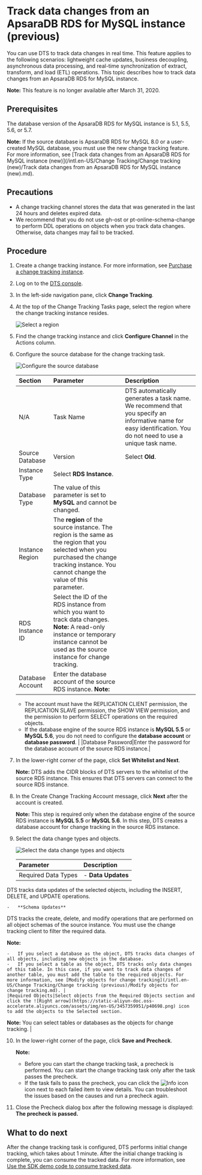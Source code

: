# Track data changes from an ApsaraDB RDS for MySQL instance \(previous\)

You can use DTS to track data changes in real time. This feature applies to the following scenarios: lightweight cache updates, business decoupling, asynchronous data processing, and real-time synchronization of extract, transform, and load \(ETL\) operations. This topic describes how to track data changes from an ApsaraDB RDS for MySQL instance.

**Note:** This feature is no longer available after March 31, 2020.

## Prerequisites

The database version of the ApsaraDB RDS for MySQL instance is 5.1, 5.5, 5.6, or 5.7.

**Note:** If the source database is ApsaraDB RDS for MySQL 8.0 or a user-created MySQL database, you must use the new change tracking feature. For more information, see [Track data changes from an ApsaraDB RDS for MySQL instance \(new\)](/intl.en-US/Change Tracking/Change tracking (new)/Track data changes from an ApsaraDB RDS for MySQL instance (new).md).

## Precautions

-   A change tracking channel stores the data that was generated in the last 24 hours and deletes expired data.
-   We recommend that you do not use gh-ost or pt-online-schema-change to perform DDL operations on objects when you track data changes. Otherwise, data changes may fail to be tracked.

## Procedure

1.  Create a change tracking instance. For more information, see [Purchase a change tracking instance]().
2.  Log on to the [DTS console](https://dts-intl.console.aliyun.com/).
3.  In the left-side navigation pane, click **Change Tracking**.
4.  At the top of the Change Tracking Tasks page, select the region where the change tracking instance resides.

    ![Select a region](https://static-aliyun-doc.oss-accelerate.aliyuncs.com/assets/img/en-US/3583097951/p51699.png)

5.  Find the change tracking instance and click **Configure Channel** in the Actions column.
6.  Configure the source database for the change tracking task.

    ![Configure the source database](https://static-aliyun-doc.oss-accelerate.aliyuncs.com/assets/img/en-US/9886714951/p50973.png)

    |Section|Parameter|Description|
    |:------|:--------|:----------|
    |N/A|Task Name|DTS automatically generates a task name. We recommend that you specify an informative name for easy identification. You do not need to use a unique task name.|
    |Source Database|Version|Select **Old**.|
    |Instance Type|Select **RDS Instance**.|
    |Database Type|The value of this parameter is set to **MySQL** and cannot be changed.|
    |Instance Region|The **region** of the source instance. The region is the same as the region that you selected when you purchased the change tracking instance. You cannot change the value of this parameter.|
    |RDS Instance ID|Select the ID of the RDS instance from which you want to track data changes. **Note:** A read-only instance or temporary instance cannot be used as the source instance for change tracking. |
    |Database Account|Enter the database account of the source RDS instance. **Note:**

    -   The account must have the REPLICATION CLIENT permission, the REPLICATION SLAVE permission, the SHOW VIEW permission, and the permission to perform SELECT operations on the required objects.
    -   If the database engine of the source RDS instance is **MySQL 5.5** or **MySQL 5.6**, you do not need to configure the **database account** or **database password**. |
    |Database Password|Enter the password for the database account of the source RDS instance.|

7.  In the lower-right corner of the page, click **Set Whitelist and Next**.

    **Note:** DTS adds the CIDR blocks of DTS servers to the whitelist of the source RDS instance. This ensures that DTS servers can connect to the source RDS instance.

8.  In the Create Change Tracking Account message, click **Next** after the account is created.

    **Note:** This step is required only when the database engine of the source RDS instance is **MySQL 5.5** or **MySQL 5.6**. In this step, DTS creates a database account for change tracking in the source RDS instance.

9.  Select the data change types and objects.

    ![Select the data change types and objects](https://static-aliyun-doc.oss-accelerate.aliyuncs.com/assets/img/en-US/0308539951/p48087.png)

    |Parameter|Description|
    |:--------|:----------|
    |Required Data Types|    -   **Data Updates**

DTS tracks data updates of the selected objects, including the INSERT, DELETE, and UPDATE operations.

    -   **Schema Updates**

DTS tracks the create, delete, and modify operations that are performed on all object schemas of the source instance. You must use the change tracking client to filter the required data.

**Note:**

    -   If you select a database as the object, DTS tracks data changes of all objects, including new objects in the database.
    -   If you select a table as the object, DTS tracks only data changes of this table. In this case, if you want to track data changes of another table, you must add the table to the required objects. For more information, see [Modify objects for change tracking](/intl.en-US/Change Tracking/Change tracking (previous)/Modify objects for change tracking.md). |
    |Required Objects|Select objects from the Required Objects section and click the ![Right arrow](https://static-aliyun-doc.oss-accelerate.aliyuncs.com/assets/img/en-US/3457359951/p40698.png) icon to add the objects to the Selected section.

**Note:** You can select tables or databases as the objects for change tracking. |

10. In the lower-right corner of the page, click **Save and Precheck**.

    **Note:**

    -   Before you can start the change tracking task, a precheck is performed. You can start the change tracking task only after the task passes the precheck.
    -   If the task fails to pass the precheck, you can click the ![Info icon](https://static-aliyun-doc.oss-accelerate.aliyuncs.com/assets/img/en-US/3457359951/p47468.png) icon next to each failed item to view details. You can troubleshoot the issues based on the causes and run a precheck again.
11. Close the Precheck dialog box after the following message is displayed: **The precheck is passed.**

## What to do next

After the change tracking task is configured, DTS performs initial change tracking, which takes about 1 minute. After the initial change tracking is complete, you can consume the tracked data. For more information, see [Use the SDK demo code to consume tracked data](https://www.alibabacloud.com/help/doc-detail/26647.htm).

